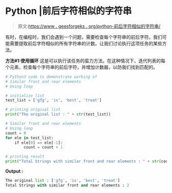 # Python |前后字符相似的字符串

> 原文:[https://www . geesforgeks . org/python-前后字符相似的字符串/](https://www.geeksforgeeks.org/python-strings-with-similar-front-and-rear-character/)

有时，在编程时，我们会遇到一个问题，需要检查每个字符串的前后字符。我们可能需要提取前后字符相似的所有字符串的计数。让我们讨论执行这项任务的某些方法。

**方法#1:使用循环**
这是可以执行该任务的蛮力方法。在这种情况下，迭代列表的每个元素，检查每个字符串的前后字符，并增加计数器，以防我们找到匹配的。

```py
# Python3 code to demonstrate working of
# Similar front and rear elements
# Using loop

# initialize list 
test_list = ['gfg', 'is', 'best', 'treat']

# printing original list 
print("The original list : " + str(test_list))

# Similar front and rear elements
# Using loop
count = 0
for ele in test_list:
    if ele[0] == ele[-1]:
        count = count + 1 

# printing result
print("Total Strings with similar front and rear elements : " + str(count))
```

**Output :**

```py
The original list : ['gfg', 'is', 'best', 'treat']
Total Strings with similar front and rear elements : 2

```
